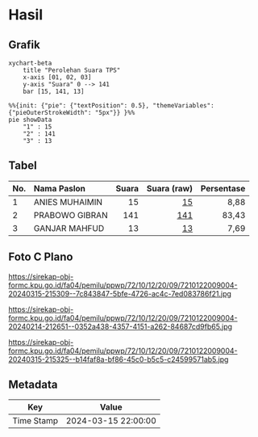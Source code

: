 # Hasil

## Grafik

```mermaid
xychart-beta
    title "Perolehan Suara TPS"
    x-axis [01, 02, 03]
    y-axis "Suara" 0 --> 141
    bar [15, 141, 13]
```

```mermaid
%%{init: {"pie": {"textPosition": 0.5}, "themeVariables": {"pieOuterStrokeWidth": "5px"}} }%%
pie showData
    "1" : 15
    "2" : 141
    "3" : 13
```

## Tabel

| No. | Nama Paslon    | Suara | Suara (raw) | Persentase |
|:--- |:-------------- | -----:| -----------:| ----------:|
| 1   | ANIES MUHAIMIN | 15    | [15][p-1]   | 8,88       |
| 2   | PRABOWO GIBRAN | 141   | [141][p-2]  | 83,43      |
| 3   | GANJAR MAHFUD  | 13    | [13][p-3]   | 7,69       |


[p-1]: https://github.com/gigit-pemilu/pemilu-2024-72-sulawesi-tengah/blob/main/pilpres/hitung-suara/sub/72-sulawesi-tengah/sub/10-sigi/sub/12-dolo/sub/2009-maku/sub/004-tps/sub/paslon-1.txt
[p-2]: https://github.com/gigit-pemilu/pemilu-2024-72-sulawesi-tengah/blob/main/pilpres/hitung-suara/sub/72-sulawesi-tengah/sub/10-sigi/sub/12-dolo/sub/2009-maku/sub/004-tps/sub/paslon-2.txt
[p-3]: https://github.com/gigit-pemilu/pemilu-2024-72-sulawesi-tengah/blob/main/pilpres/hitung-suara/sub/72-sulawesi-tengah/sub/10-sigi/sub/12-dolo/sub/2009-maku/sub/004-tps/sub/paslon-3.txt

## Foto C Plano

https://sirekap-obj-formc.kpu.go.id/fa04/pemilu/ppwp/72/10/12/20/09/7210122009004-20240315-215309--7c843847-5bfe-4726-ac4c-7ed083786f21.jpg

https://sirekap-obj-formc.kpu.go.id/fa04/pemilu/ppwp/72/10/12/20/09/7210122009004-20240214-212651--0352a438-4357-4151-a262-84687cd9fb65.jpg

https://sirekap-obj-formc.kpu.go.id/fa04/pemilu/ppwp/72/10/12/20/09/7210122009004-20240315-215325--b14faf8a-bf86-45c0-b5c5-c24599571ab5.jpg


## Metadata

| Key        | Value               |
| ---------- | ------------------- |
| Time Stamp | 2024-03-15 22:00:00 |




